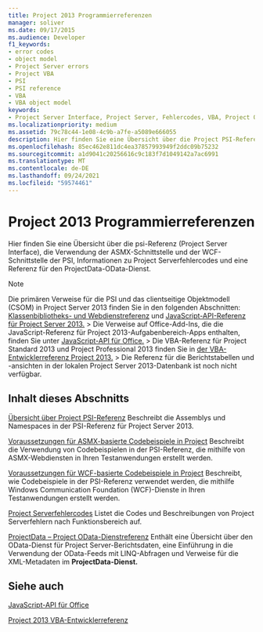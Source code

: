 ```yaml
---
title: Project 2013 Programmierreferenzen
manager: soliver
ms.date: 09/17/2015
ms.audience: Developer
f1_keywords:
- error codes
- object model
- Project Server errors
- Project VBA
- PSI
- PSI reference
- VBA
- VBA object model
keywords:
- Project Server Interface, Project Server, Fehlercodes, VBA, Project Objektmodell,Project 2013, Plattform, Visual Basic for Applications, Project Objektmodell, Objektmodell, Project VBA, Project Server, PSI-Referenz, PSI
ms.localizationpriority: medium
ms.assetid: 79c78c44-1e08-4c9b-a7fe-a5089e666055
description: Hier finden Sie eine Übersicht über die Project PSI-Referenz (Server Interface), die Verwendung der ASMX-Schnittstelle und der WCF-Schnittstelle der PSI, Informationen zu Project Serverfehlercodes und eine Referenz für den ProjectData-OData-Dienst.
ms.openlocfilehash: 85ec462e811dc4ea37857993949f2ddc09b75232
ms.sourcegitcommit: a1d9041c20256616c9c183f7d1049142a7ac6991
ms.translationtype: MT
ms.contentlocale: de-DE
ms.lasthandoff: 09/24/2021
ms.locfileid: "59574461"
---
```

# <a name="project-2013-programming-references"></a>Project 2013 Programmierreferenzen

Hier finden Sie eine Übersicht über die psi-Referenz (Project Server Interface), die Verwendung der ASMX-Schnittstelle und der WCF-Schnittstelle  der PSI, Informationen zu Project Serverfehlercodes und eine Referenz für den ProjectData-OData-Dienst. 
  
> [!NOTE]
> Die primären Verweise für die PSI und das clientseitige Objektmodell (CSOM) in Project Server 2013 finden Sie in den folgenden Abschnitten: [Klassenbibliotheks- und Webdienstreferenz](https://msdn.microsoft.com/library/ef1830e0-3c9a-4f98-aa0a-5556c298e7d1%28Office.15%29.aspx) und [JavaScript-API-Referenz für Project Server 2013.](javascript-library-and-rest-reference-for-project-server-2013.md) > Die Verweise auf Office-Add-Ins, die die JavaScript-Referenz für Project 2013-Aufgabenbereich-Apps enthalten, finden Sie unter [JavaScript-API für Office.](https://msdn.microsoft.com/library/fp142185.aspx) > Die VBA-Referenz für Project Standard 2013 und Project Professional 2013 finden Sie in [der VBA-Entwicklerreferenz Project 2013.](https://msdn.microsoft.com/library/jj235035.aspx) > Die Referenz für die Berichtstabellen und -ansichten in der lokalen Project Server 2013-Datenbank ist noch nicht verfügbar. 
  
## <a name="in-this-section"></a>Inhalt dieses Abschnitts

[Übersicht über Project PSI-Referenz](project-psi-reference-overview.md) Beschreibt die Assemblys und Namespaces in der PSI-Referenz für Project Server 2013. 
  
[Voraussetzungen für ASMX-basierte Codebeispiele in Project](prerequisites-for-asmx-based-code-samples-in-project.md) Beschreibt die Verwendung von Codebeispielen in der PSI-Referenz, die mithilfe von ASMX-Webdiensten in Ihren Testanwendungen erstellt werden. 
  
[Voraussetzungen für WCF-basierte Codebeispiele in Project](prerequisites-for-wcf-based-code-samples-in-project.md) Beschreibt, wie Codebeispiele in der PSI-Referenz verwendet werden, die mithilfe Windows Communication Foundation (WCF)-Dienste in Ihren Testanwendungen erstellt werden. 
  
[Project Serverfehlercodes](project-server-error-codes.md) Listet die Codes und Beschreibungen von Project Serverfehlern nach Funktionsbereich auf. 
  
[ProjectData – Project OData-Dienstreferenz](https://msdn.microsoft.com/library/office/jj163015.aspx) Enthält eine Übersicht über den OData-Dienst für Project Server-Berichtsdaten, eine Einführung in die Verwendung der OData-Feeds mit LINQ-Abfragen und Verweise für die XML-Metadaten im **ProjectData-Dienst.** 
  
## <a name="see-also"></a>Siehe auch



[JavaScript-API für Office](https://msdn.microsoft.com/library/fp142185.aspx)
  
[Project 2013 VBA-Entwicklerreferenz](https://msdn.microsoft.com/library/jj235035.aspx)

